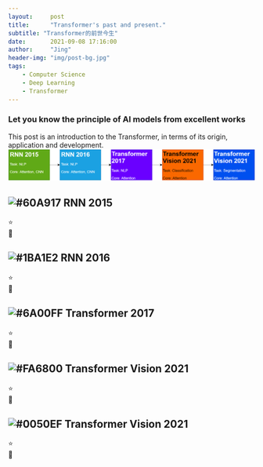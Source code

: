 ```yaml
---
layout:     post
title:      "Transformer's past and present."
subtitle: "Transformer的前世今生"
date:       2021-09-08 17:16:00
author:     "Jing"
header-img: "img/post-bg.jpg"
tags:
    - Computer Science
    - Deep Learning
    - Transformer
---
```


### Let you know the principle of AI models from excellent works
This post is an introduction to the Transformer, in terms of its origin, application and development.
![roadmap](/img/20210908_transformer.png)

## ![#60A917](https://via.placeholder.com/60/60A917/FFFFFF?text=2015) RNN 2015
⭐    
📄
## ![#1BA1E2](https://via.placeholder.com/60/1BA1E2/FFFFFF?text=2016) RNN 2016    
⭐    
📄
## ![#6A00FF](https://via.placeholder.com/60/6A00FF/FFFFFF?text=2017) Transformer 2017
⭐    
📄
## ![#FA6800](https://via.placeholder.com/60/FA6800/000000?text=2021) Transformer Vision 2021
⭐    
📄
## ![#0050EF](https://via.placeholder.com/60/0050EF/FFFFFF?text=2021) Transformer Vision 2021
⭐    
📄
